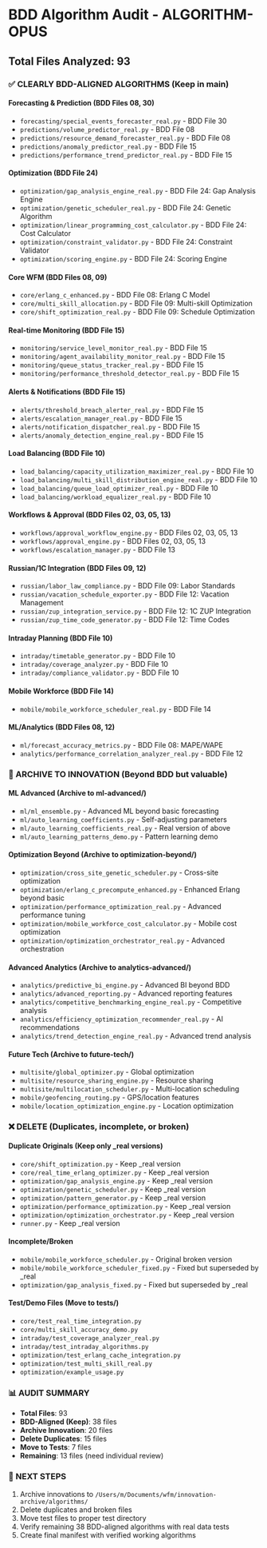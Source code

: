 # BDD Algorithm Audit - ALGORITHM-OPUS

## Total Files Analyzed: 93

### ✅ CLEARLY BDD-ALIGNED ALGORITHMS (Keep in main)

#### **Forecasting & Prediction (BDD Files 08, 30)**
- `forecasting/special_events_forecaster_real.py` - BDD File 30
- `predictions/volume_predictor_real.py` - BDD File 08 
- `predictions/resource_demand_forecaster_real.py` - BDD File 08
- `predictions/anomaly_predictor_real.py` - BDD File 15
- `predictions/performance_trend_predictor_real.py` - BDD File 15

#### **Optimization (BDD File 24)**
- `optimization/gap_analysis_engine_real.py` - BDD File 24: Gap Analysis Engine
- `optimization/genetic_scheduler_real.py` - BDD File 24: Genetic Algorithm
- `optimization/linear_programming_cost_calculator.py` - BDD File 24: Cost Calculator
- `optimization/constraint_validator.py` - BDD File 24: Constraint Validator
- `optimization/scoring_engine.py` - BDD File 24: Scoring Engine

#### **Core WFM (BDD Files 08, 09)**
- `core/erlang_c_enhanced.py` - BDD File 08: Erlang C Model
- `core/multi_skill_allocation.py` - BDD File 09: Multi-skill Optimization
- `core/shift_optimization_real.py` - BDD File 09: Schedule Optimization

#### **Real-time Monitoring (BDD File 15)**
- `monitoring/service_level_monitor_real.py` - BDD File 15
- `monitoring/agent_availability_monitor_real.py` - BDD File 15
- `monitoring/queue_status_tracker_real.py` - BDD File 15
- `monitoring/performance_threshold_detector_real.py` - BDD File 15

#### **Alerts & Notifications (BDD File 15)**
- `alerts/threshold_breach_alerter_real.py` - BDD File 15
- `alerts/escalation_manager_real.py` - BDD File 15
- `alerts/notification_dispatcher_real.py` - BDD File 15
- `alerts/anomaly_detection_engine_real.py` - BDD File 15

#### **Load Balancing (BDD File 10)**
- `load_balancing/capacity_utilization_maximizer_real.py` - BDD File 10
- `load_balancing/multi_skill_distribution_engine_real.py` - BDD File 10
- `load_balancing/queue_load_optimizer_real.py` - BDD File 10
- `load_balancing/workload_equalizer_real.py` - BDD File 10

#### **Workflows & Approval (BDD Files 02, 03, 05, 13)**
- `workflows/approval_workflow_engine.py` - BDD Files 02, 03, 05, 13
- `workflows/approval_engine.py` - BDD Files 02, 03, 05, 13
- `workflows/escalation_manager.py` - BDD File 13

#### **Russian/1C Integration (BDD Files 09, 12)**
- `russian/labor_law_compliance.py` - BDD File 09: Labor Standards
- `russian/vacation_schedule_exporter.py` - BDD File 12: Vacation Management
- `russian/zup_integration_service.py` - BDD File 12: 1C ZUP Integration
- `russian/zup_time_code_generator.py` - BDD File 12: Time Codes

#### **Intraday Planning (BDD File 10)**
- `intraday/timetable_generator.py` - BDD File 10
- `intraday/coverage_analyzer.py` - BDD File 10
- `intraday/compliance_validator.py` - BDD File 10

#### **Mobile Workforce (BDD File 14)**
- `mobile/mobile_workforce_scheduler_real.py` - BDD File 14

#### **ML/Analytics (BDD Files 08, 12)**
- `ml/forecast_accuracy_metrics.py` - BDD File 08: MAPE/WAPE
- `analytics/performance_correlation_analyzer_real.py` - BDD File 12

### 🔄 ARCHIVE TO INNOVATION (Beyond BDD but valuable)

#### **ML Advanced (Archive to ml-advanced/)**
- `ml/ml_ensemble.py` - Advanced ML beyond basic forecasting
- `ml/auto_learning_coefficients.py` - Self-adjusting parameters
- `ml/auto_learning_coefficients_real.py` - Real version of above
- `ml/auto_learning_patterns_demo.py` - Pattern learning demo

#### **Optimization Beyond (Archive to optimization-beyond/)**
- `optimization/cross_site_genetic_scheduler.py` - Cross-site optimization
- `optimization/erlang_c_precompute_enhanced.py` - Enhanced Erlang beyond basic
- `optimization/performance_optimization_real.py` - Advanced performance tuning
- `optimization/mobile_workforce_cost_calculator.py` - Mobile cost optimization
- `optimization/optimization_orchestrator_real.py` - Advanced orchestration

#### **Advanced Analytics (Archive to analytics-advanced/)**
- `analytics/predictive_bi_engine.py` - Advanced BI beyond BDD
- `analytics/advanced_reporting.py` - Advanced reporting features
- `analytics/competitive_benchmarking_engine_real.py` - Competitive analysis
- `analytics/efficiency_optimization_recommender_real.py` - AI recommendations
- `analytics/trend_detection_engine_real.py` - Advanced trend analysis

#### **Future Tech (Archive to future-tech/)**
- `multisite/global_optimizer.py` - Global optimization
- `multisite/resource_sharing_engine.py` - Resource sharing
- `multisite/multilocation_scheduler.py` - Multi-location scheduling
- `mobile/geofencing_routing.py` - GPS/location features
- `mobile/location_optimization_engine.py` - Location optimization

### ❌ DELETE (Duplicates, incomplete, or broken)

#### **Duplicate Originals (Keep only _real versions)**
- `core/shift_optimization.py` - Keep _real version
- `core/real_time_erlang_optimizer.py` - Keep _real version
- `optimization/gap_analysis_engine.py` - Keep _real version
- `optimization/genetic_scheduler.py` - Keep _real version
- `optimization/pattern_generator.py` - Keep _real version
- `optimization/performance_optimization.py` - Keep _real version
- `optimization/optimization_orchestrator.py` - Keep _real version
- `runner.py` - Keep _real version

#### **Incomplete/Broken**
- `mobile/mobile_workforce_scheduler.py` - Original broken version
- `mobile/mobile_workforce_scheduler_fixed.py` - Fixed but superseded by _real
- `optimization/gap_analysis_fixed.py` - Fixed but superseded by _real

#### **Test/Demo Files (Move to tests/)**
- `core/test_real_time_integration.py`
- `core/multi_skill_accuracy_demo.py`
- `intraday/test_coverage_analyzer_real.py`
- `intraday/test_intraday_algorithms.py`
- `optimization/test_erlang_cache_integration.py`
- `optimization/test_multi_skill_real.py`
- `optimization/example_usage.py`

### 📊 AUDIT SUMMARY

- **Total Files**: 93
- **BDD-Aligned (Keep)**: 38 files
- **Archive Innovation**: 20 files  
- **Delete Duplicates**: 15 files
- **Move to Tests**: 7 files
- **Remaining**: 13 files (need individual review)

### 🎯 NEXT STEPS

1. Archive innovations to `/Users/m/Documents/wfm/innovation-archive/algorithms/`
2. Delete duplicates and broken files
3. Move test files to proper test directory
4. Verify remaining 38 BDD-aligned algorithms with real data tests
5. Create final manifest with verified working algorithms
